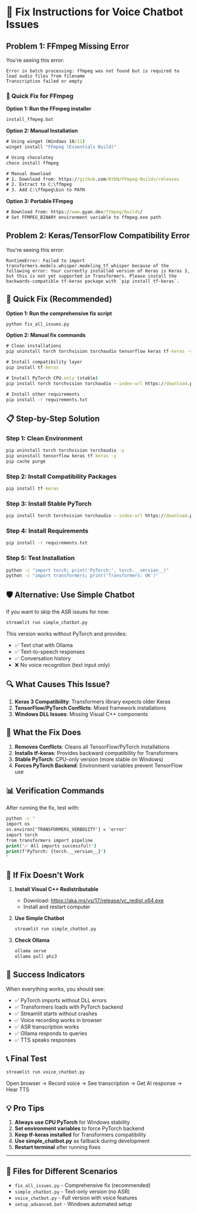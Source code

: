 # 🔧 Fix Instructions for Voice Chatbot Issues

## Problem 1: FFmpeg Missing Error

You're seeing this error:
```
Error in batch processing: ffmpeg was not found but is required to load audio files from filename
Transcription failed or empty
```

### 🚀 Quick Fix for FFmpeg

**Option 1: Run the FFmpeg installer**
```cmd
install_ffmpeg.bat
```

**Option 2: Manual Installation**
```cmd
# Using winget (Windows 10/11)
winget install "FFmpeg (Essentials Build)"

# Using chocolatey
choco install ffmpeg

# Manual download
# 1. Download from: https://github.com/BtbN/FFmpeg-Builds/releases
# 2. Extract to C:\ffmpeg
# 3. Add C:\ffmpeg\bin to PATH
```

**Option 3: Portable FFmpeg**
```cmd
# Download from: https://www.gyan.dev/ffmpeg/builds/
# Set FFMPEG_BINARY environment variable to ffmpeg.exe path
```

## Problem 2: Keras/TensorFlow Compatibility Error

You're seeing this error:
```
RuntimeError: Failed to import transformers.models.whisper.modeling_tf_whisper because of the following error: Your currently installed version of Keras is Keras 3, but this is not yet supported in Transformers. Please install the backwards-compatible tf-keras package with `pip install tf-keras`.
```

## 🚀 Quick Fix (Recommended)

**Option 1: Run the comprehensive fix script**
```cmd
python fix_all_issues.py
```

**Option 2: Manual fix commands**
```cmd
# Clean installations
pip uninstall torch torchvision torchaudio tensorflow keras tf-keras -y

# Install compatibility layer
pip install tf-keras

# Install PyTorch CPU-only (stable)
pip install torch torchvision torchaudio --index-url https://download.pytorch.org/whl/cpu

# Install other requirements
pip install -r requirements.txt
```

## 📋 Step-by-Step Solution

### Step 1: Clean Environment
```cmd
pip uninstall torch torchvision torchaudio -y
pip uninstall tensorflow keras tf-keras -y
pip cache purge
```

### Step 2: Install Compatibility Packages
```cmd
pip install tf-keras
```

### Step 3: Install Stable PyTorch
```cmd
pip install torch torchvision torchaudio --index-url https://download.pytorch.org/whl/cpu
```

### Step 4: Install Requirements
```cmd
pip install -r requirements.txt
```

### Step 5: Test Installation
```cmd
python -c "import torch; print('PyTorch:', torch.__version__)"
python -c "import transformers; print('Transformers: OK')"
```

## 🛡️ Alternative: Use Simple Chatbot

If you want to skip the ASR issues for now:

```cmd
streamlit run simple_chatbot.py
```

This version works without PyTorch and provides:
- ✅ Text chat with Ollama
- ✅ Text-to-speech responses
- ✅ Conversation history
- ❌ No voice recognition (text input only)

## 🔍 What Causes This Issue?

1. **Keras 3 Compatibility**: Transformers library expects older Keras
2. **TensorFlow/PyTorch Conflicts**: Mixed framework installations
3. **Windows DLL Issues**: Missing Visual C++ components

## 🎯 What the Fix Does

1. **Removes Conflicts**: Cleans all TensorFlow/PyTorch installations
2. **Installs tf-keras**: Provides backward compatibility for Transformers
3. **Stable PyTorch**: CPU-only version (more stable on Windows)
4. **Forces PyTorch Backend**: Environment variables prevent TensorFlow use

## 📊 Verification Commands

After running the fix, test with:

```cmd
python -c "
import os
os.environ['TRANSFORMERS_VERBOSITY'] = 'error'
import torch
from transformers import pipeline
print('✅ All imports successful!')
print(f'PyTorch: {torch.__version__}')
"
```

## 🚨 If Fix Doesn't Work

1. **Install Visual C++ Redistributable**
   - Download: https://aka.ms/vs/17/release/vc_redist.x64.exe
   - Install and restart computer

2. **Use Simple Chatbot**
   ```cmd
   streamlit run simple_chatbot.py
   ```

3. **Check Ollama**
   ```cmd
   ollama serve
   ollama pull phi3
   ```

## 🎉 Success Indicators

When everything works, you should see:
- ✅ PyTorch imports without DLL errors
- ✅ Transformers loads with PyTorch backend
- ✅ Streamlit starts without crashes
- ✅ Voice recording works in browser
- ✅ ASR transcription works
- ✅ Ollama responds to queries
- ✅ TTS speaks responses

## 📞 Final Test

```cmd
streamlit run voice_chatbot.py
```

Open browser → Record voice → See transcription → Get AI response → Hear TTS

## 💡 Pro Tips

1. **Always use CPU PyTorch** for Windows stability
2. **Set environment variables** to force PyTorch backend
3. **Keep tf-keras installed** for Transformers compatibility
4. **Use simple_chatbot.py** as fallback during development
5. **Restart terminal** after running fixes

---

## 🔧 Files for Different Scenarios

- `fix_all_issues.py` - Comprehensive fix (recommended)
- `simple_chatbot.py` - Text-only version (no ASR)
- `voice_chatbot.py` - Full version with voice features
- `setup_advanced.bat` - Windows automated setup
